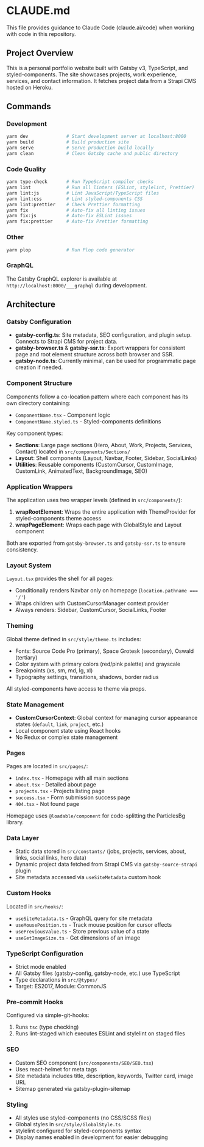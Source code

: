 # CLAUDE.md

This file provides guidance to Claude Code (claude.ai/code) when working with code in this repository.

## Project Overview

This is a personal portfolio website built with Gatsby v3, TypeScript, and styled-components. The site showcases projects, work experience, services, and contact information. It fetches project data from a Strapi CMS hosted on Heroku.

## Commands

### Development
```bash
yarn dev              # Start development server at localhost:8000
yarn build            # Build production site
yarn serve            # Serve production build locally
yarn clean            # Clean Gatsby cache and public directory
```

### Code Quality
```bash
yarn type-check       # Run TypeScript compiler checks
yarn lint             # Run all linters (ESLint, stylelint, Prettier)
yarn lint:js          # Lint JavaScript/TypeScript files
yarn lint:css         # Lint styled-components CSS
yarn lint:prettier    # Check Prettier formatting
yarn fix              # Auto-fix all linting issues
yarn fix:js           # Auto-fix ESLint issues
yarn fix:prettier     # Auto-fix Prettier formatting
```

### Other
```bash
yarn plop             # Run Plop code generator
```

### GraphQL
The Gatsby GraphQL explorer is available at `http://localhost:8000/___graphql` during development.

## Architecture

### Gatsby Configuration
- **gatsby-config.ts**: Site metadata, SEO configuration, and plugin setup. Connects to Strapi CMS for project data.
- **gatsby-browser.ts** & **gatsby-ssr.ts**: Export wrappers for consistent page and root element structure across both browser and SSR.
- **gatsby-node.ts**: Currently minimal, can be used for programmatic page creation if needed.

### Component Structure
Components follow a co-location pattern where each component has its own directory containing:
- `ComponentName.tsx` - Component logic
- `ComponentName.styled.ts` - Styled-components definitions

Key component types:
- **Sections**: Large page sections (Hero, About, Work, Projects, Services, Contact) located in `src/components/Sections/`
- **Layout**: Shell components (Layout, Navbar, Footer, Sidebar, SocialLinks)
- **Utilities**: Reusable components (CustomCursor, CustomImage, CustomLink, AnimatedText, BackgroundImage, SEO)

### Application Wrappers
The application uses two wrapper levels (defined in `src/components/`):

1. **wrapRootElement**: Wraps the entire application with ThemeProvider for styled-components theme access
2. **wrapPageElement**: Wraps each page with GlobalStyle and Layout component

Both are exported from `gatsby-browser.ts` and `gatsby-ssr.ts` to ensure consistency.

### Layout System
`Layout.tsx` provides the shell for all pages:
- Conditionally renders Navbar only on homepage (`location.pathname === '/'`)
- Wraps children with CustomCursorManager context provider
- Always renders: Sidebar, CustomCursor, SocialLinks, Footer

### Theming
Global theme defined in `src/style/theme.ts` includes:
- Fonts: Source Code Pro (primary), Space Grotesk (secondary), Oswald (tertiary)
- Color system with primary colors (red/pink palette) and grayscale
- Breakpoints (xs, sm, md, lg, xl)
- Typography settings, transitions, shadows, border radius

All styled-components have access to theme via props.

### State Management
- **CustomCursorContext**: Global context for managing cursor appearance states (`default`, `link`, `project`, etc.)
- Local component state using React hooks
- No Redux or complex state management

### Pages
Pages are located in `src/pages/`:
- `index.tsx` - Homepage with all main sections
- `about.tsx` - Detailed about page
- `projects.tsx` - Projects listing page
- `success.tsx` - Form submission success page
- `404.tsx` - Not found page

Homepage uses `@loadable/component` for code-splitting the ParticlesBg library.

### Data Layer
- Static data stored in `src/constants/` (jobs, projects, services, about, links, social links, hero data)
- Dynamic project data fetched from Strapi CMS via `gatsby-source-strapi` plugin
- Site metadata accessed via `useSiteMetadata` custom hook

### Custom Hooks
Located in `src/hooks/`:
- `useSiteMetadata.ts` - GraphQL query for site metadata
- `useMousePosition.ts` - Track mouse position for cursor effects
- `usePreviousValue.ts` - Store previous value of a state
- `useGetImageSize.ts` - Get dimensions of an image

### TypeScript Configuration
- Strict mode enabled
- All Gatsby files (gatsby-config, gatsby-node, etc.) use TypeScript
- Type declarations in `src/@types/`
- Target: ES2017, Module: CommonJS

### Pre-commit Hooks
Configured via simple-git-hooks:
1. Runs `tsc` (type checking)
2. Runs lint-staged which executes ESLint and stylelint on staged files

### SEO
- Custom SEO component (`src/components/SEO/SEO.tsx`)
- Uses react-helmet for meta tags
- Site metadata includes title, description, keywords, Twitter card, image URL
- Sitemap generated via gatsby-plugin-sitemap

### Styling
- All styles use styled-components (no CSS/SCSS files)
- Global styles in `src/style/GlobalStyle.ts`
- stylelint configured for styled-components syntax
- Display names enabled in development for easier debugging
